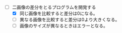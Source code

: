 - [ ] 二画像の差分をとるプログラムを開発する
    - [x] 同じ画像を比較すると差分は0になる。
    - [ ] 異なる画像を比較すると差分は0より大きくなる。
    - [ ] 画像のサイズが異なるときはエラーとなる。